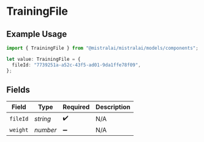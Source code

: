 # TrainingFile

## Example Usage

```typescript
import { TrainingFile } from "@mistralai/mistralai/models/components";

let value: TrainingFile = {
  fileId: "7739251a-a52c-43f5-ad01-9da1ffe78f09",
};
```

## Fields

| Field              | Type               | Required           | Description        |
| ------------------ | ------------------ | ------------------ | ------------------ |
| `fileId`           | *string*           | :heavy_check_mark: | N/A                |
| `weight`           | *number*           | :heavy_minus_sign: | N/A                |